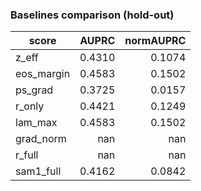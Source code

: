 ### Baselines comparison (hold-out)

| score | AUPRC | normAUPRC |
|---|---:|---:|
| z_eff | 0.4310 | 0.1074 |
| eos_margin | 0.4583 | 0.1502 |
| ps_grad | 0.3725 | 0.0157 |
| r_only | 0.4421 | 0.1249 |
| lam_max | 0.4583 | 0.1502 |
| grad_norm | nan | nan |
| r_full | nan | nan |
| sam1_full | 0.4162 | 0.0842 |